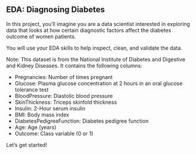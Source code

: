 ## EDA: Diagnosing Diabetes

In this project, you’ll imagine you are a data scientist interested in exploring data that looks at how certain diagnostic factors affect the diabetes outcome of women patients.

You will use your EDA skills to help inspect, clean, and validate the data.

Note: This dataset is from the National Institute of Diabetes and Digestive and Kidney Diseases. It contains the following columns:

- Pregnancies: Number of times pregnant
- Glucose: Plasma glucose concentration at 2 hours in an oral glucose tolerance test
- BloodPressure: Diastolic blood pressure
- SkinThickness: Triceps skinfold thickness
- Insulin: 2-Hour serum insulin
- BMI: Body mass index
- DiabetesPedigreeFunction: Diabetes pedigree function
- Age: Age (years)
- Outcome: Class variable (0 or 1)

Let’s get started!
